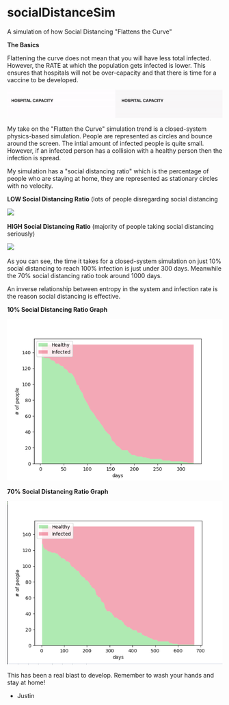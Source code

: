 # socialDistanceSim
A simulation of how Social Distancing "Flattens the Curve"


**The Basics**  

Flattening the curve does not mean that you will have less total infected. However, the RATE at which the population gets
infected is lower. This ensures that hospitals will not be over-capacity and that there is time for a vaccine to be developed.

![](visuals/flatterCurveGIF.gif)

My take on the "Flatten the Curve" simulation trend is a closed-system physics-based simulation.
People are represented as circles and bounce around the screen.
The intial amount of infected people is quite small. However, if an infected person has a collision with
a healthy person then the infection is spread.

My simulation has a "social distancing ratio" which is the percentage of people who are staying at home, they are represented
as stationary circles with no velocity.

**LOW Social Distancing Ratio** (lots of people disregarding social distancing

![](visuals/socialDistanceGIF1.gif)

**HIGH Social Distancing Ratio** (majority of people taking social distancing seriously)

![](visuals/socialDistanceGIF2.gif)

As you can see, the time it takes for a closed-system simulation on just 10% social distancing to reach 100% infection 
is just under 300 days. Meanwhile the 70% social distancing ratio took around 1000 days.

An inverse relationship between entropy in the system and infection rate is the reason social distancing is effective.

**10% Social Distancing Ratio Graph**

![](visuals/socialDistancePIC2.png)

**70% Social Distancing Ratio Graph**

![](visuals/socialDistancePIC1.png)

This has been a real blast to develop. Remember to wash your hands and stay at home! 

- Justin
